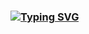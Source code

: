 ### [![Typing SVG](https://readme-typing-svg.herokuapp.com?color=%2336BCF7&lines=Hello+I+am+Frontend+Developer)](https://git.io/typing-svg)
###
<br/>






